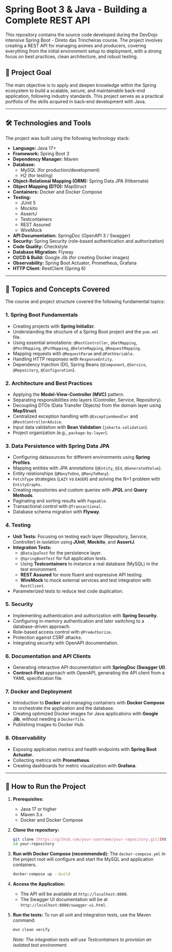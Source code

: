 # Spring Boot 3 & Java - Building a Complete REST API

This repository contains the source code developed during the DevDojo intensive Spring Boot - Direto das Trincheiras course. The project involves creating a REST API for managing animes and producers, covering everything from the initial environment setup to deployment, with a strong focus on best practices, clean architecture, and robust testing.

## 🎯 Project Goal

The main objective is to apply and deepen knowledge within the Spring ecosystem to build a scalable, secure, and maintainable back-end application, following industry standards. This project serves as a practical portfolio of the skills acquired in back-end development with Java.

---

## 🛠️ Technologies and Tools

The project was built using the following technology stack:

* **Language:** Java 17+
* **Framework:** Spring Boot 3
* **Dependency Manager:** Maven
* **Database:**
    * MySQL (for production/development)
    * H2 (for testing)
* **Object-Relational Mapping (ORM):** Spring Data JPA (Hibernate)
* **Object Mapping (DTO):** MapStruct
* **Containers:** Docker and Docker Compose
* **Testing:**
    * JUnit 5
    * Mockito
    * AssertJ
    * Testcontainers
    * REST Assured
    * WireMock
* **API Documentation:** SpringDoc (OpenAPI 3 / Swagger)
* **Security:** Spring Security (role-based authentication and authorization)
* **Code Quality:** Checkstyle
* **Database Migration:** Flyway
* **CI/CD & Build:** Google Jib (for creating Docker images)
* **Observability:** Spring Boot Actuator, Prometheus, Grafana
* **HTTP Client:** RestClient (Spring 6)

---

## 📖 Topics and Concepts Covered

The course and project structure covered the following fundamental topics:

### 1. Spring Boot Fundamentals
* Creating projects with **Spring Initializr**.
* Understanding the structure of a Spring Boot project and the `pom.xml` file.
* Using essential annotations: `@RestController`, `@GetMapping`, `@PostMapping`, `@PutMapping`, `@DeleteMapping`, `@RequestMapping`.
* Mapping requests with `@RequestParam` and `@PathVariable`.
* Handling HTTP responses with `ResponseEntity`.
* Dependency Injection (DI), Spring Beans (`@Component`, `@Service`, `@Repository`, `@Configuration`).

### 2. Architecture and Best Practices
* Applying the **Model-View-Controller (MVC)** pattern.
* Separating responsibilities into layers (Controller, Service, Repository).
* Decoupling DTOs (Data Transfer Objects) from the domain layer using **MapStruct**.
* Centralized exception handling with `@ExceptionHandler` and `@RestControllerAdvice`.
* Input data validation with **Bean Validation** (`jakarta.validation`).
* Project organization (e.g., `package-by-layer`).

### 3. Data Persistence with Spring Data JPA
* Configuring datasources for different environments using **Spring Profiles**.
* Mapping entities with JPA annotations (`@Entity`, `@Id`, `@GeneratedValue`).
* Entity relationships (`@ManyToOne`, `@ManyToMany`).
* `FetchType` strategies (`LAZY` vs `EAGER`) and solving the N+1 problem with `EntityGraphs`.
* Creating repositories and custom queries with **JPQL** and **Query Methods**.
* Paginating and sorting results with `Pageable`.
* Transactional control with `@Transactional`.
* Database schema migration with **Flyway**.

### 4. Testing
* **Unit Tests:** Focusing on testing each layer (Repository, Service, Controller) in isolation using **JUnit**, **Mockito**, and **AssertJ**.
* **Integration Tests:**
    * `@DataJpaTest` for the persistence layer.
    * `@SpringBootTest` for full application tests.
    * Using **Testcontainers** to instance a real database (MySQL) in the test environment.
    * **REST Assured** for more fluent and expressive API testing.
    * **WireMock** to mock external services and test integration with `RestClient`.
* Parameterized tests to reduce test code duplication.

### 5. Security
* Implementing authentication and authorization with **Spring Security**.
* Configuring in-memory authentication and later switching to a database-driven approach.
* Role-based access control with `@PreAuthorize`.
* Protection against CSRF attacks.
* Integrating security with OpenAPI documentation.

### 6. Documentation and API Clients
* Generating interactive API documentation with **SpringDoc (Swagger UI)**.
* **Contract-First** approach with OpenAPI, generating the API client from a YAML specification file.

### 7. Docker and Deployment
* Introduction to **Docker** and managing containers with **Docker Compose** to orchestrate the application and the database.
* Creating optimized Docker images for Java applications with **Google Jib**, without needing a `Dockerfile`.
* Publishing images to Docker Hub.

### 8. Observability
* Exposing application metrics and health endpoints with **Spring Boot Actuator**.
* Collecting metrics with **Prometheus**.
* Creating dashboards for metric visualization with **Grafana**.

---

## 🚀 How to Run the Project

1.  **Prerequisites:**
    * Java 17 or higher
    * Maven 3.x
    * Docker and Docker Compose

2.  **Clone the repository:**
    ```bash
    git clone [https://github.com/your-username/your-repository.git](https://github.com/your-username/your-repository.git)
    cd your-repository
    ```

3.  **Run with Docker Compose (recommended):**
    The `docker-compose.yml` in the project root will configure and start the MySQL and application containers.

    ```bash
    docker-compose up --build
    ```

4.  **Access the Application:**
    * The API will be available at `http://localhost:8080`.
    * The Swagger UI documentation will be at `http://localhost:8080/swagger-ui.html`.

5.  **Run the tests:**
    To run all unit and integration tests, use the Maven command:
    ```bash
    mvn clean verify
    ```
    *Note: The integration tests will use Testcontainers to provision an isolated test environment.*
